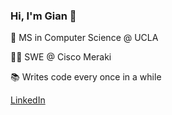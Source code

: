 ### Hi, I'm Gian 👋

🚀   MS in Computer Science @ UCLA

👨‍💻   SWE @ Cisco Meraki

📚   Writes code every once in a while

[LinkedIn](https://www.linkedin.com/in/zignago)
